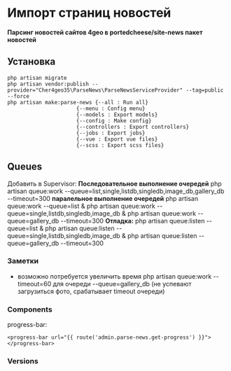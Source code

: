 # Импорт страниц новостей

**Парсинг новостей сайтов 4geo в portedcheese/site-news пакет новостей**

## Установка
    php artisan migrate
    php artisan vendor:publish --provider="Cher4geo35\ParseNews\ParseNewsServiceProvider" --tag=public --force
    php artisan make:parse-news {--all : Run all}
                          {--menu : Config menu}
                          {--models : Export models}
                          {--config : Make config}
                          {--controllers : Export controllers}
                          {--jobs : Export jobs}
                          {--vue : Export vue files}
                          {--scss : Export scss files}

## Queues
Добавить в Supervisor:
**Последовательное выполнение очередей** 
        php artisan queue:work --queue=list,single,listdb,singledb,image_db,gallery_db --timeout=300
**паралельное выполнение очередей**
       php artisan queue:work --queue=list  &    php artisan queue:work --queue=single,listdb,singledb,image_db &  php artisan queue:work --queue=gallery_db --timeout=300
**Отладка:**
  php artisan queue:listen --queue=list  &    php artisan queue:listen --queue=single,listdb,singledb,image_db &  php artisan queue:listen --queue=gallery_db --timeout=300

### Заметки
- возможно потребуется увеличить время php artisan queue:work --timeout=60 для очереди --queue=gallery_db (не успевают загрузиться фото, срабатывает timeout очереди)

### Components

progress-bar:

    <progress-bar url="{{ route('admin.parse-news.get-progress') }}">
    </progress-bar>

### Versions
